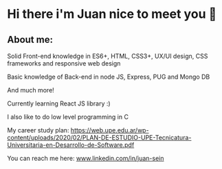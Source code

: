 # Hi there i'm Juan nice to meet you 👋

## About me: 

  Solid Front-end knowledge in ES6+, HTML, CSS3+, UX/UI design, CSS frameworks and responsive web design
  
  Basic knowledge of Back-end in node JS, Express, PUG and Mongo DB

  And much more!

  Currently learning React JS library :) 
 
  I also like to do low level programming in C

  My career study plan: 
  https://web.upe.edu.ar/wp-content/uploads/2020/02/PLAN-DE-ESTUDIO-UPE-Tecnicatura-Universitaria-en-Desarrollo-de-Software.pdf

  You can reach me here: www.linkedin.com/in/juan-sein
